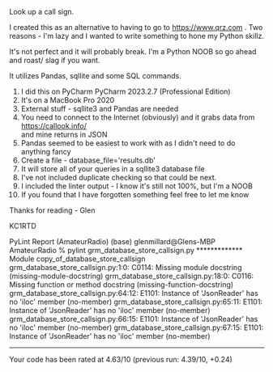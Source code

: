 Look up a call sign.

I created this as an alternative to having to go to https://www.qrz.com .
Two reasons - I'm lazy and I wanted to write something to hone my Python skillz.

It's not perfect and it will probably break. I'm a Python NOOB so go ahead and roast/
slag if you want. 

It utilizes Pandas, sqllite and some SQL commands. 

1. I did this on PyCharm PyCharm 2023.2.7 (Professional Edition)
2. It's on a MacBook Pro 2020
3. External stuff - sqllite3 and Pandas are needed
4. You need to connect to the Internet (obviously) and it grabs data from https://callook.info/ <br> and mine returns in JSON
5. Pandas seemed to be easiest to work with as I didn't need to do anything fancy
6. Create a file - database_file='results.db'
7. It will store all of your queries in a sqllite3 database file
8. I've not included duplicate checking so that could be next. 
8. I included the linter output - I know it's still not 100%, but I'm a NOOB
9. If you found that I have forgotten something feel free to let me know

Thanks for reading - Glen

KC1RTD

PyLint Report
(AmateurRadio) (base) glenmillard@Glens-MBP AmateurRadio % pylint grm_database_store_callsign.py
************* Module copy_of_database_store_callsign
grm_database_store_callsign.py:1:0: C0114: Missing module docstring (missing-module-docstring)
grm_database_store_callsign.py:18:0: C0116: Missing function or method docstring (missing-function-docstring)
grm_database_store_callsign.py:64:12: E1101: Instance of 'JsonReader' has no 'iloc' member (no-member)
grm_database_store_callsign.py:65:11: E1101: Instance of 'JsonReader' has no 'iloc' member (no-member)
grm_database_store_callsign.py:66:15: E1101: Instance of 'JsonReader' has no 'iloc' member (no-member)
grm_database_store_callsign.py:67:15: E1101: Instance of 'JsonReader' has no 'iloc' member (no-member)

 ------------------------------------------------------------------
 Your code has been rated at 4.63/10 (previous run: 4.39/10, +0.24)